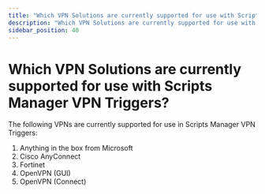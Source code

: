 ```yaml
---
title: "Which VPN Solutions are currently supported for use with Scripts Manager VPN Triggers?"
description: "Which VPN Solutions are currently supported for use with Scripts Manager VPN Triggers?"
sidebar_position: 40
---
```


# Which VPN Solutions are currently supported for use with Scripts Manager VPN Triggers?

The following VPNs are currently supported for use in Scripts Manager VPN Triggers:

1. Anything in the box from Microsoft
2. Cisco AnyConnect
3. Fortinet
4. OpenVPN (GUI)
5. OpenVPN (Connect)

